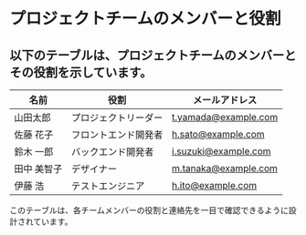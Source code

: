 # プロジェクトチームのメンバーと役割

## 以下のテーブルは、プロジェクトチームのメンバーとその役割を示しています。

| 名前 | 役割 | メールアドレス | 
| - | - | - |
| 山田太郎 | プロジェクトリーダー | t.yamada@example.com | 
| 佐藤 花子 | フロントエンド開発者 | h.sato@example.com |
| 鈴木 一郎 | バックエンド開発者 | i.suzuki@example.com |
| 田中 美智子 |デザイナー | m.tanaka@example.com |
| 伊藤 浩 | テストエンジニア | h.ito@example.com |

このテーブルは、各チームメンバーの役割と連絡先を一目で確認できるように設計されています。
